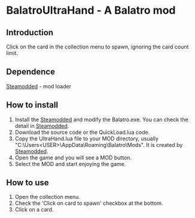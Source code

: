 # BalatroUltraHand - A Balatro mod
## Introduction
Click on the card in the collection menu to spawn, ignoring the card count limit.

## Dependence
[Steamodded](https://github.com/Steamopollys/Steamodded) - mod loader
## How to install
1. Install the [Steamodded](https://github.com/Steamopollys/Steamodded) and modify the Balatro.exe. You can check the detail in [Steamodded](https://github.com/Steamopollys/Steamodded).
1. Download the source code or the QuickLoad.lua code.
3. Copy the UltraHand.lua file to your MOD directory, usually "C:\Users\<USER>\AppData\Roaming\Balatro\Mods". It is created by [Steamodded](https://github.com/Steamopollys/Steamodded).
4. Open the game and you will see a MOD button.
5. Select the MOD and start enjoying the game.

## How to use
1. Open the collection menu.
2. Check the 'Click on card to spawn' checkbox at the bottom.
2. Click on a card.
